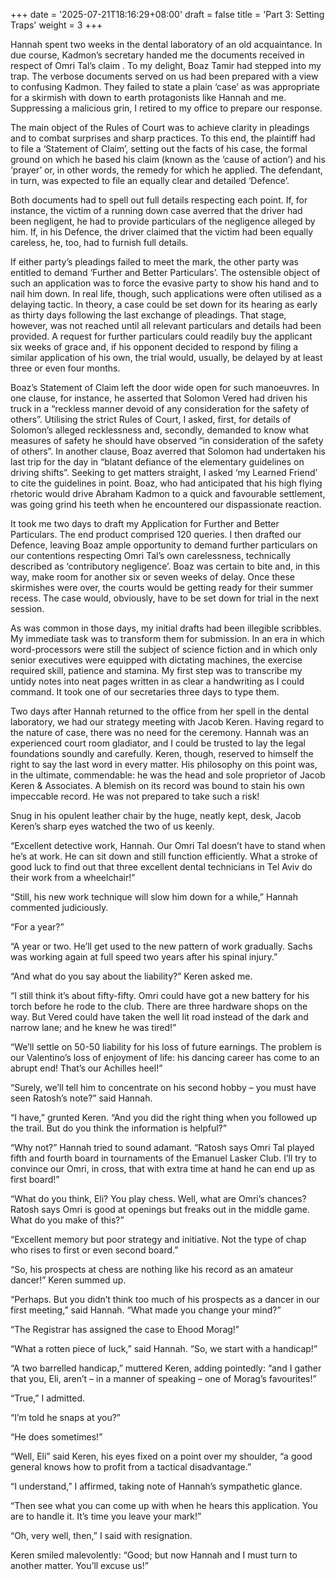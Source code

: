 +++
date = '2025-07-21T18:16:29+08:00'
draft = false
title = 'Part 3: Setting Traps'
weight = 3
+++

Hannah  spent  two weeks in the dental laboratory  of  an  old acquaintance.  In due course,  Kadmon’s secretary  handed  me the documents received in  respect  of  Omri  Tal’s claim . To my delight, Boaz Tamir had stepped into my trap. The verbose documents served on us had been prepared with a view  to confusing  Kadmon. They failed to state a plain ‘case’ as was appropriate for  a  skirmish  with  down to earth protagonists  like  Hannah  and  me.  Suppressing a malicious grin, I retired to my office to prepare our response.

The main object of the Rules of Court was to achieve clarity in pleadings and  to combat surprises and sharp practices. To this end, the plaintiff had to file a ‘Statement of Claim’, setting out the facts of his case, the formal  ground  on which he based his claim (known as the ‘cause of action’) and his ‘prayer’ or, in  other words, the remedy for which he applied. The defendant, in turn,  was expected to file an equally clear and detailed ‘Defence’.

Both documents had  to spell out full details respecting each point. If, for instance, the victim  of a  running  down case averred that the driver had been negligent,  he  had  to provide  particulars of the negligence alleged by him. If, in his Defence, the driver claimed that the victim had been equally careless, he, too, had  to furnish full details.

If either party’s pleadings failed to meet the mark, the other party was entitled to demand ‘Further and Better Particulars’. The ostensible object of such  an  application was to force the evasive party to show his hand and to nail him down.  In real life, though, such applications were often utilised  as a  delaying  tactic. In theory, a case could be set down for its  hearing  as early  as  thirty days following the last exchange of pleadings.  That stage, however,  was not reached until all relevant particulars and details had  been provided.  A request for further particulars could readily buy the  applicant  six weeks  of  grace and, if his opponent decided to respond by filing a similar application of his own, the trial would, usually, be delayed by at least three or even four months.

Boaz’s Statement of Claim left the door wide open for such manoeuvres. In one clause, for instance, he asserted that Solomon Vered had driven his  truck in  a “reckless manner devoid of any consideration for the safety of others”. Utilising the strict Rules of Court, I asked, first, for details of  Solomon’s alleged  recklessness and, secondly, demanded to know what measures of safety he should have observed “in consideration of the safety of others”. In another clause, Boaz averred that Solomon had undertaken his last trip for the day in “blatant defiance of the elementary guidelines on driving shifts”. Seeking  to get matters straight, I asked ‘my Learned Friend’ to cite the guidelines in point. Boaz, who  had  anticipated that his high flying rhetoric would drive Abraham Kadmon to a quick and favourable  settlement,  was  going grind his teeth when  he  encountered  our dispassionate reaction.

It  took  me two days to draft my Application for  Further  and  Better Particulars.  The  end  product comprised 120 queries. I then drafted our Defence,  leaving Boaz ample opportunity to demand further particulars on  our contentions  respecting Omri Tal’s own carelessness, technically described  as ‘contributory  negligence’.  Boaz was certain to bite and, in this  way,  make room  for  another  six  or  seven weeks  of  delay. Once these  skirmishes  were  over,  the  courts  would  be  getting  ready  for  their summer recess. The case would, obviously,  have to  be set down for trial in the next session.

As  was  common  in those days, my initial  drafts  had  been  illegible scribbles. My immediate task was to transform them for submission. In an era in which word-processors were still the subject of science fiction  and in  which  only senior executives were equipped with dictating  machines,  the exercise required skill, patience and stamina. My first step was to transcribe my  untidy  notes  into neat pages written in as clear a handwriting  as  I  could command. It took one of our secretaries three days to type them.

Two  days  after  Hannah returned to the office from her  spell  in  the dental laboratory, we had our strategy meeting with Jacob Keren. Having regard to the nature of case, there was no need for the ceremony. Hannah was  an  experienced court room gladiator, and I could be trusted  to  lay  the legal  foundations soundly and carefully. Keren, though, reserved  to  himself the right to say the last word in every matter. His philosophy on this point was, in the ultimate, commendable: he was the head and sole proprietor of Jacob Keren & Associates.  A blemish on its record was bound to stain his own  impeccable record. He was not prepared to take such a risk!

Snug in his opulent leather chair by the huge, neatly kept, desk,  Jacob Keren’s sharp eyes watched the two of us keenly.

“Excellent detective work, Hannah.  Our Omri Tal doesn’t have to stand when  he’s  at work.  He can sit down and still function efficiently.  What a stroke of  good luck to find out that three excellent dental technicians in Tel Aviv do  their work from a wheelchair!”

“Still, his new work technique will slow him down for  a while,” Hannah commented judiciously.

“For a year?”

“A  year or two. He’ll get used to the new pattern of work gradually.  Sachs was working again at full speed two years after his spinal injury.”

“And what do you say about the liability?” Keren asked me.

“I  still think it’s about fifty-fifty. Omri could have got a new battery  for his  torch  before he rode to the club. There are three hardware shops  on  the way.  But  Vered could have taken the well lit road instead of  the  dark  and narrow lane; and he knew he was tired!”

“We’ll settle on 50-50 liability for his loss of future earnings.  The problem is our Valentino’s loss of enjoyment of life: his dancing career has come to an abrupt end! That’s our Achilles heel!”

“Surely, we’ll  tell him to concentrate on his second hobby – you  must  have seen Ratosh’s note?” said Hannah.

“I  have,” grunted Keren. “And you did the right thing when you followed up the trail. But do you think the information is helpful?”

“Why  not?” Hannah tried to sound adamant. “Ratosh says Omri Tal  played  fifth and  fourth  board  in tournaments of the Emanuel Lasker  Club.  I’ll  try  to convince our Omri, in cross, that with extra time at hand he can end up as  first board!”

“What do you think, Eli? You play chess. Well, what are Omri’s chances? Ratosh says Omri is good at openings but  freaks out in the middle game. What do you make of this?”

“Excellent  memory but poor strategy and initiative. Not  the type of chap who rises to first or even second board.”

“So,  his prospects at chess are nothing like his  record as an amateur dancer!” Keren summed up.

“Perhaps. But you didn’t think too much of his prospects as a dancer in our first meeting,” said Hannah. “What made you change your mind?”

“The Registrar has assigned the case to Ehood Morag!”

“What a rotten piece of luck,” said Hannah. “So, we start with a  handicap!”

“A two barrelled handicap,” muttered Keren, adding pointedly: “and I gather that you, Eli, aren’t –  in a manner of speaking – one of Morag’s favourites!”

“True,” I admitted.

“I’m told he snaps at you?”

“He does sometimes!”

“Well,  Eli”  said Keren, his eyes fixed on a point over my shoulder,  “a  good general knows how to profit from a tactical disadvantage.”

“I understand,” I affirmed, taking note of Hannah’s sympathetic glance.

“Then see what you can come up with when he hears this application. You are to handle it.  It’s time you leave your mark!”

“Oh, very well, then,” I said with resignation.

Keren smiled malevolently: “Good; but now Hannah and I must turn to another matter.  You’ll excuse us!”

